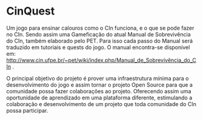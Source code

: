 CinQuest
========

Um jogo para ensinar calouros como o CIn funciona, e o que se pode fazer no CIn. Sendo assim uma Gameficação do atual Manual de Sobrevivência do CIn, também elaborado pelo PET. Para isso cada passo do Manual será traduzido em tutoriais e quests do jogo. O manual encontra-se disponível em: http://www.cin.ufpe.br/~pet/wiki/index.php/Manual_de_Sobrevivência_do_CIn . 

O principal objetivo do projeto é prover uma infraestrutura mínima para o desenvolvimento do jogo e assim tornar o projeto Open Source para que a comunidade possa fazer colaborações ao projeto. Oferecendo assim uma oportunidade de aprendizado em uma plataforma diferente, estimulando a colaboração e desenvolvimento de um projeto que toda comunidade do CIn possa participar.
